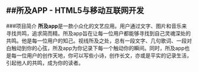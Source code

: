 ##所及APP - HTML5与移动互联网开发
---
###项目简介
**所及app**是一款小众化的文艺应用。用户通过文字、图片和音乐来寻找共鸣，追求简而精。所及app旨在让每一位用户都能够寻找到自己灵魂深处的共鸣。他是每一位用户的知己。视线所及之处，总有一段文字、几句歌词、一段对白触动到你的心弦，所及app为你记录下每一个触动你的瞬间。同时，所及app也是每一位用户的创作天地，你可以写些小诗，创作长文，亦或是平实的记录生活，引起他人的共鸣，成为你的读者。